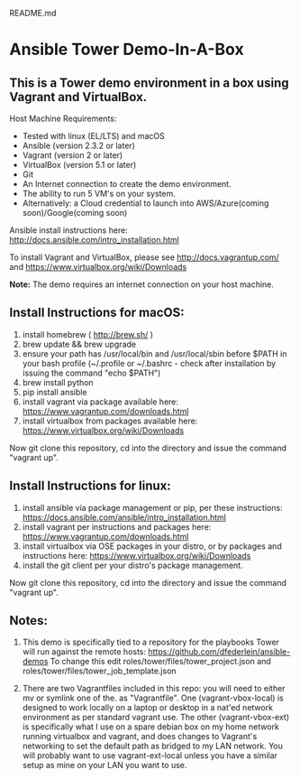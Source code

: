 README.md

Ansible Tower Demo-In-A-Box
===========================

## This is a Tower demo environment in a box using Vagrant and VirtualBox.

Host Machine Requirements:

- Tested with linux (EL/LTS) and macOS
- Ansible (version 2.3.2 or later)
- Vagrant (version 2 or later)
- VirtualBox (version 5.1 or later)
- Git 
- An Internet connection to create the demo environment.
- The ability to run 5 VM's on your system. 
- Alternatively: a Cloud credential to launch into AWS/Azure(coming soon)/Google(coming soon)

Ansible install instructions here: http://docs.ansible.com/intro_installation.html

To install Vagrant and VirtualBox, please see http://docs.vagrantup.com/ and https://www.virtualbox.org/wiki/Downloads

**Note:** The demo requires an internet connection on your host machine.

## Install Instructions for macOS:

1. install homebrew ( http://brew.sh/ )
2. brew update && brew upgrade
3. ensure your path has /usr/local/bin and /usr/local/sbin before $PATH in your bash profile (~/.profile or ~/.bashrc - check after installation by issuing the command "echo $PATH")
4. brew install python
5. pip install ansible
6. install vagrant via package available here: https://www.vagrantup.com/downloads.html
7. install virtualbox from packages available here: https://www.virtualbox.org/wiki/Downloads

Now git clone this repository, cd into the directory and issue the command "vagrant up".

## Install Instructions for linux:

1. install ansible via package management or pip, per these instructions: https://docs.ansible.com/ansible/intro_installation.html
2. install vagrant per instructions and packages here: https://www.vagrantup.com/downloads.html
3. install virtualbox via OSE packages in your distro, or by packages and instructions here: https://www.virtualbox.org/wiki/Downloads
4. install the git client per your distro's package management.

Now git clone this repository, cd into the directory and issue the command "vagrant up".

## Notes:

1. This demo is specifically tied to a repository for the playbooks Tower will run against the remote hosts: https://github.com/dfederlein/ansible-demos To change this edit roles/tower/files/tower_project.json and roles/tower/files/tower_job_template.json

2. There are two Vagrantfiles included in this repo: you will need to either mv or symlink one of the. as "Vagrantfile". One (vagrant-vbox-local) is designed to work locally on a laptop or desktop in a nat'ed network environment as per standard vagrant use. The other (vagrant-vbox-ext) is specifically what I use on a spare debian box on my home network running virtualbox and vagrant, and does changes to Vagrant's networking to set the default path as bridged to my LAN network. You will probably want to use vagrant-ext-local unless you have a similar setup as mine on your LAN you want to use.